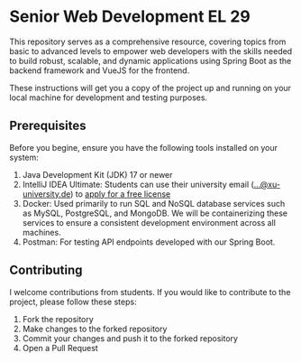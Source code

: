 # Senior Web Development EL 29
This repository serves as a comprehensive resource, covering topics from basic to advanced levels to empower web developers with the skills needed to build robust, scalable, and dynamic applications using Spring Boot as the backend framework and VueJS for the frontend.

These instructions will get you a copy of the project up and running on your local machine for development and testing purposes.

## Prerequisites
Before you begine, ensure you have the following tools installed on your system:
1. Java Development Kit (JDK) 17 or newer
2. IntelliJ IDEA Ultimate: Students can use their university email (...@xu-university.de) to [apply for a free license](https://www.jetbrains.com/shop/eform/students)
3. Docker: Used primarily to run SQL and NoSQL database services such as MySQL, PostgreSQL, and MongoDB. We will be containerizing these services to ensure a consistent development environment across all machines.
4. Postman: For testing API endpoints developed with our Spring Boot. 
## Contributing
I welcome contributions from students. If you would like to contribute to the project, please follow these steps:
1. Fork the repository
2. Make changes to the forked repository
3. Commit your changes and push it to the forked repository
4. Open a Pull Request
